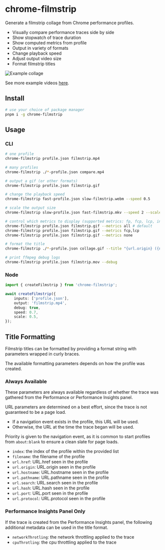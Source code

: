 # chrome-filmstrip

Generate a filmstrip collage from Chrome performance profiles.

- Visually compare performance traces side by side 
- Show stopwatch of trace duration
- Show computed metrics from profile
- Output in variety of formats
- Change playback speed
- Adjust output video size
- Format filmstrip titles

![Example collage](./examples/videos/collage-simple.gif)

See more example videos [here](https://github.com/bradfrosty/chrome-filmstrip/tree/main/examples/videos).

## Install

```sh
# use your choice of package manager
pnpm i -g chrome-filmstrip
```

## Usage

### CLI

```sh
# one profile
chrome-filmstrip profile.json filmstrip.mp4

# many profiles
chrome-filmstrip ./*-profile.json compare.mp4

# output a gif (or other formats)
chrome-filmstrip profile.json filmstrip.gif

# change the playback speed
chrome-filmstrip fast-profile.json slow-filmstrip.webm --speed 0.5

# scale the output size
chrome-filmstrip slow-profile.json fast-filmstrip.mkv --speed 2 --scale 1.5

# control which metrics to display (supported metrics: fp, fcp, lcp, interactive)
chrome-filmstrip profile.json filmstrip.gif --metrics all # default
chrome-filmstrip profile.json filmstrip.gif --metrics fcp,lcp
chrome-filmstrip profile.json filmstrip.gif --metrics none

# format the title
chrome-filmstrip ./*-profile.json collage.gif --title "{url.origin} ({networkThrottling}, {cpuThrottling})"

# print ffmpeg debug logs
chrome-filmstrip profile.json filmstrip.mov --debug
```

### Node

```ts
import { createFilmstrip } from 'chrome-filmstrip';

await createFilmstrip({
	inputs: ['profile.json'],
	output: 'filmstrip.mp4',
	debug: true,
	speed: 0.7,
	scale: 0.5,
});
```

## Title Formatting

Filmstrip titles can be formatted by providing a format string with parameters wrapped in curly braces.

The available formatting parameters depends on how the profile was created.

### Always Available

These parameters are always available regardless of whether the trace was gathered from the Performance or Performance Insights panel.

URL parameters are determined on a best effort, since the trace is not guaranteed to be a page load.

- If a navigation event exists in the profile, this URL will be used.
- Otherwise, the URL at the time the trace began will be used.

Priority is given to the navigation event,
as it is common to start profiles from `about:blank` to ensure a clean slate for page loads.

- `index`: the index of the profile within the provided list
- `filename`: the filename of the profile
- `url.href`: URL.href seen in the profile
- `url.origin`: URL.origin seen in the profile
- `url.hostname`: URL.hostname seen in the profile
- `url.pathname`: URL.pathname seen in the profile
- `url.search`: URL.search seen in the profile
- `url.hash`: URL.hash seen in the profile
- `url.port`: URL.port seen in the profile
- `url.protocol`: URL.protocol seen in the profile

### Performance Insights Panel Only

If the trace is created from the Performance Insights panel,
the following additional metadata can be used in the title format.

- `networkThrotling`: the network throttling applied to the trace
- `cpuThrotling`: the cpu throttling applied to the trace
